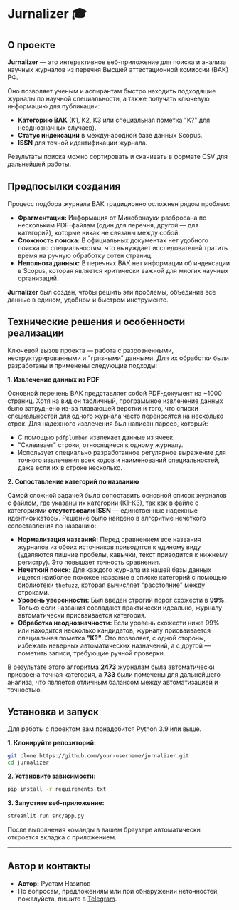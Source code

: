 # Jurnalizer 🎓

## О проекте

**Jurnalizer** — это интерактивное веб-приложение для поиска и анализа научных журналов из перечня Высшей аттестационной комиссии (ВАК) РФ.

Оно позволяет ученым и аспирантам быстро находить подходящие журналы по научной специальности, а также получать ключевую информацию для публикации:
*   **Категорию ВАК** (К1, К2, К3 или специальная пометка "К?" для неоднозначных случаев).
*   **Статус индексации** в международной базе данных Scopus.
*   **ISSN** для точной идентификации журнала.

Результаты поиска можно сортировать и скачивать в формате CSV для дальнейшей работы.

## Предпосылки создания

Процесс подбора журнала ВАК традиционно осложнен рядом проблем:
*   **Фрагментация:** Информация от Минобрнауки разбросана по нескольким PDF-файлам (один для перечня, другой — для категорий), которые никак не связаны между собой.
*   **Сложность поиска:** В официальных документах нет удобного поиска по специальностям, что вынуждает исследователей тратить время на ручную обработку сотен страниц.
*   **Неполнота данных:** В перечнях ВАК нет информации об индексации в Scopus, которая является критически важной для многих научных организаций.

**Jurnalizer** был создан, чтобы решить эти проблемы, объединив все данные в едином, удобном и быстром инструменте.

## Технические решения и особенности реализации

Ключевой вызов проекта — работа с разрозненными, неструктурированными и "грязными" данными. Для их обработки были разработаны и применены следующие подходы:

**1. Извлечение данных из PDF**

Основной перечень ВАК представляет собой PDF-документ на ~1000 страниц. Хотя на вид он табличный, программное извлечение данных было затруднено из-за плавающей верстки и того, что списки специальностей для одного журнала часто переносятся на несколько строк. Для надежного извлечения был написан парсер, который:
*   С помощью `pdfplumber` извлекает данные из ячеек.
*   "Склеивает" строки, относящиеся к одному журналу.
*   Использует специально разработанное регулярное выражение для точного извлечения всех кодов и наименований специальностей, даже если их в строке несколько.

**2. Сопоставление категорий по названию**

Самой сложной задачей было сопоставить основной список журналов с файлом, где указаны их категории (К1-К3), так как в файле с категориями **отсутствовали ISSN** — единственные надежные идентификаторы. Решение было найдено в алгоритме нечеткого сопоставления по названию:

*   **Нормализация названий:** Перед сравнением все названия журналов из обоих источников приводятся к единому виду (удаляются лишние пробелы, кавычки, текст приводится к нижнему регистру). Это повышает точность сравнения.
*   **Нечеткий поиск:** Для каждого журнала из нашей базы данных ищется наиболее похожее название в списке категорий с помощью библиотеки `thefuzz`, которая вычисляет "расстояние" между строками.
*   **Уровень уверенности:** Был введен строгий порог схожести в **99%**. Только если названия совпадают практически идеально, журналу автоматически присваивается категория.
*   **Обработка неоднозначности:** Если уровень схожести ниже 99% или находится несколько кандидатов, журналу присваивается специальная пометка **"К?"**. Это позволяет, с одной стороны, избежать неверных автоматических назначений, а с другой — пометить записи, требующие ручной проверки.

В результате этого алгоритма **2473** журналам была автоматически присвоена точная категория, а **733** были помечены для дальнейшего анализа, что является отличным балансом между автоматизацией и точностью.

## Установка и запуск

Для работы с проектом вам понадобится Python 3.9 или выше.

**1. Клонируйте репозиторий:**
```bash
git clone https://github.com/your-username/jurnalizer.git
cd jurnalizer
```

**2. Установите зависимости:**
```bash
pip install -r requirements.txt
```

**3. Запустите веб-приложение:**
```bash
streamlit run src/app.py
```
После выполнения команды в вашем браузере автоматически откроется вкладка с приложением.

---

## Автор и контакты
*   **Автор:** Рустам Назипов
*   По вопросам, предложениям или при обнаружении неточностей, пожалуйста, пишите в [Telegram](https://t.me/rustamnazipov). 